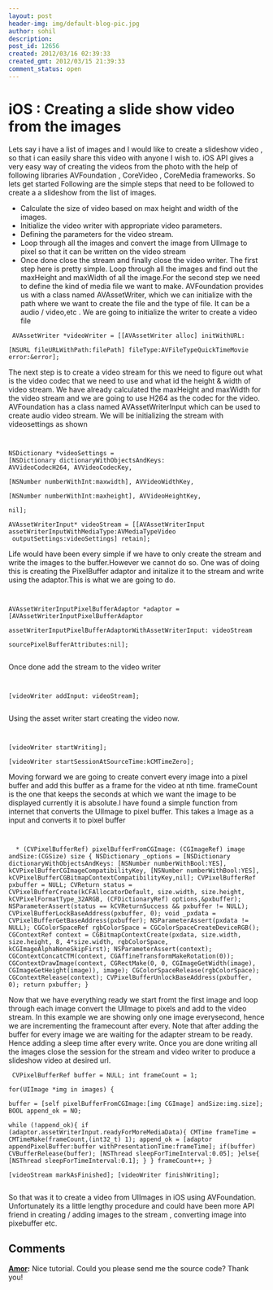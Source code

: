 ```yaml
---
layout: post
header-img: img/default-blog-pic.jpg
author: sohil
description: 
post_id: 12656
created: 2012/03/16 02:39:33
created_gmt: 2012/03/15 21:39:33
comment_status: open
---
```


# iOS : Creating a slide show video from the images

Lets say i have a list of images and I would like to create a slideshow video , so that i can easily share this video with anyone I wish to. iOS API gives a very easy way of creating the videos from the photo with the help of following libraries AVFoundation , CoreVideo , CoreMedia frameworks. So lets get started Following are the simple steps that need to be followed to create a a slideshow from the list of images. 

  * Calculate the size of video based on max height and width of the images.
  * Initialize the video writer with appropriate video parameters.
  * Defining the parameters for the video stream.
  * Loop through all the images and convert the image from UIImage to pixel so that it can be written on the video stream
  * Once done close the stream and finally close the video writer.
The first step here is pretty simple. Loop through all the images and find out the maxHeight and maxWidth of all the image.For the second step we need to define the kind of media file we want to make. AVFoundation provides us with a class named AVAssetWriter, which we can initialize with the path where we want to create the file and the type of file. It can be a audio / video,etc . We are going to initialize the writer to create a video file

``` 
 AVAssetWriter *videoWriter = [[AVAssetWriter alloc] initWithURL:

[NSURL fileURLWithPath:filePath] fileType:AVFileTypeQuickTimeMovie error:&error]; 
 ```

The next step is to create a video stream for this we need to figure out what is the video codec that we need to use and what id the height & width of video stream. We have already calculated the maxHeight and maxWidth for the video stream and we are going to use H264 as the codec for the video. AVFoundation has a class named AVAssetWriterInput which can be used to create audio video stream. We will be initializing the stream with videosettings as shown

``` 


NSDictionary *videoSettings = [NSDictionary dictionaryWithObjectsAndKeys: AVVideoCodecH264, AVVideoCodecKey,

[NSNumber numberWithInt:maxwidth], AVVideoWidthKey,

[NSNumber numberWithInt:maxheight], AVVideoHeightKey,

nil];

AVAssetWriterInput* videoStream = [[AVAssetWriterInput assetWriterInputWithMediaType:AVMediaTypeVideo  outputSettings:videoSettings] retain]; 
 ```

Life would have been every simple if we have to only create the stream and write the images to the buffer.However we cannot do so. One was of doing this is creating the PixelBuffer adaptor and initalize it to the stream and write using the adaptor.This is what we are going to do.

``` 


AVAssetWriterInputPixelBufferAdaptor *adaptor = [AVAssetWriterInputPixelBufferAdaptor

assetWriterInputPixelBufferAdaptorWithAssetWriterInput: videoStream

sourcePixelBufferAttributes:nil];


 ```

Once done add the stream to the video writer

``` 


[videoWriter addInput: videoStream];


 ```

Using the asset writer start creating the video now.

``` 


[videoWriter startWriting];

[videoWriter startSessionAtSourceTime:kCMTimeZero]; 
 ```

Moving forward we are going to create convert every image into a pixel buffer and add this buffer as a frame for the video at nth time. frameCount is the one that keeps the seconds at which we want the image to be displayed currently it is absolute.I have found a simple function from internet that converts the UIImage to pixel buffer. This takes a Image as a input and converts it to pixel buffer

``` 


  * (CVPixelBufferRef) pixelBufferFromCGImage: (CGImageRef) image andSize:(CGSize) size { NSDictionary _options = [NSDictionary dictionaryWithObjectsAndKeys: [NSNumber numberWithBool:YES], kCVPixelBufferCGImageCompatibilityKey, [NSNumber numberWithBool:YES], kCVPixelBufferCGBitmapContextCompatibilityKey,nil]; CVPixelBufferRef pxbuffer = NULL; CVReturn status = CVPixelBufferCreate(kCFAllocatorDefault, size.width, size.height, kCVPixelFormatType_32ARGB, (CFDictionaryRef) options,&pxbuffer); NSParameterAssert(status == kCVReturnSuccess && pxbuffer != NULL); CVPixelBufferLockBaseAddress(pxbuffer, 0); void _pxdata = CVPixelBufferGetBaseAddress(pxbuffer); NSParameterAssert(pxdata != NULL); CGColorSpaceRef rgbColorSpace = CGColorSpaceCreateDeviceRGB(); CGContextRef context = CGBitmapContextCreate(pxdata, size.width, size.height, 8, 4*size.width, rgbColorSpace, kCGImageAlphaNoneSkipFirst); NSParameterAssert(context); CGContextConcatCTM(context, CGAffineTransformMakeRotation(0)); CGContextDrawImage(context, CGRectMake(0, 0, CGImageGetWidth(image), CGImageGetHeight(image)), image); CGColorSpaceRelease(rgbColorSpace); CGContextRelease(context); CVPixelBufferUnlockBaseAddress(pxbuffer, 0); return pxbuffer; } 
 ```

Now that we have everything ready we start fromt the first image and loop through each image convert the UIImage to pixels and add to the video stream. In this example we are showing only one image everysecond, hence we are incrementing the framecount after every. Note that after adding the buffer for every image we are waiting for the adapter stream to be ready. Hence adding a sleep time after every write. Once you are done writing all the images close the session for the stream and video writer to produce a slideshow video at desired url.

``` 
 CVPixelBufferRef buffer = NULL; int frameCount = 1;

for(UIImage *img in images) {

buffer = [self pixelBufferFromCGImage:[img CGImage] andSize:img.size]; BOOL append_ok = NO;

while (!append_ok){ if (adaptor.assetWriterInput.readyForMoreMediaData){ CMTime frameTime = CMTimeMake(frameCount,(int32_t) 1); append_ok = [adaptor appendPixelBuffer:buffer withPresentationTime:frameTime]; if(buffer) CVBufferRelease(buffer); [NSThread sleepForTimeInterval:0.05]; }else{ [NSThread sleepForTimeInterval:0.1]; } } frameCount++; }

[videoStream markAsFinished]; [videoWriter finishWriting];


 ```

So that was it to create a video from UIImages in iOS using AVFoundation. Unfortunately its a little lengthy procedure and could have been more API friend in creating / adding images to the stream , converting image into pixebuffer etc.

## Comments

**[Amor](#7940 "2012-03-16 14:53:01"):** Nice tutorial. Could you please send me the source code? Thank you!

